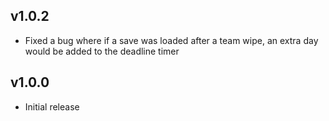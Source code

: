 ## v1.0.2

- Fixed a bug where if a save was loaded after a team wipe, an extra day would be added to the deadline timer

## v1.0.0

- Initial release

